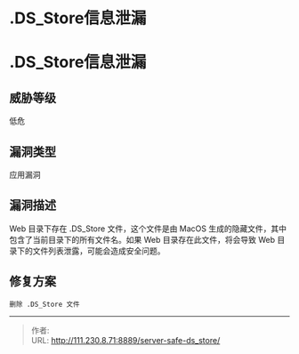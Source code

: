 # .DS_Store信息泄漏


<!--more-->
# .DS_Store信息泄漏
## 威胁等级
低危

## 漏洞类型
应用漏洞

## 漏洞描述
Web 目录下存在 .DS_Store 文件，这个文件是由 MacOS 生成的隐藏文件，其中包含了当前目录下的所有文件名。如果 Web 目录存在此文件，将会导致 Web 目录下的文件列表泄露，可能会造成安全问题。

## 修复方案
```
删除 .DS_Store 文件
```


---

> 作者:   
> URL: http://111.230.8.71:8889/server-safe-ds_store/  

